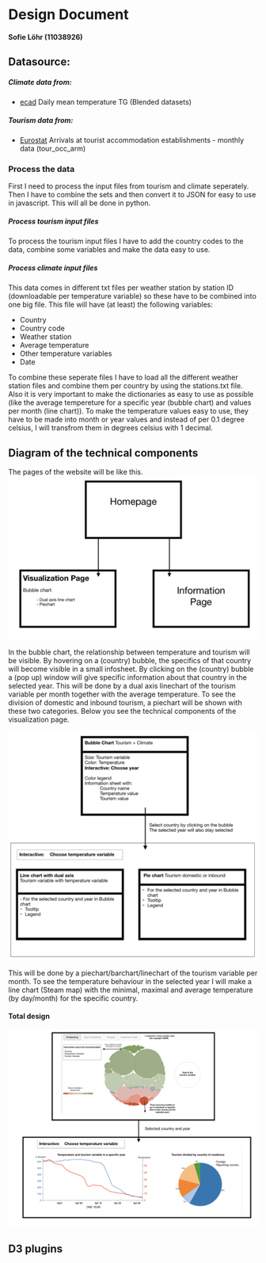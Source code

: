 # Design Document
#### Sofie Löhr (11038926)


## Datasource:
##### Climate data from: 
+ [ecad](https://www.ecad.eu/dailydata/predefinedseries.php#)
Daily mean temperature TG (Blended datasets)

##### Tourism data from:
+ [Eurostat](https://ec.europa.eu/eurostat/web/tourism/data/database)
Arrivals at tourist accommodation establishments - monthly data (tour_occ_arm)

### Process the data
First I need to process the input files from tourism and climate seperately. Then I have to combine the sets and then convert it to JSON for easy to use in javascript. This will all be done in python.

##### Process tourism input files
To process the tourism input files I have to add the country codes to the data, combine some variables and make the data easy to use.

##### Process climate input files
This data comes in different txt files per weather station by station ID (downloadable per temperature variable) so these have to be combined into one big file. This file will have (at least) the following variables:
+ Country
+ Country code
+ Weather station
+ Average temperature
+ Other temperature variables
+ Date

To combine these seperate files I have to load all the different weather station files and combine them per country by using the stations.txt file. Also it is very important to make the dictionaries as easy to use as possible (like the average tempereture for a specific year (bubble chart) and values per month (line chart)). To make the temperature values easy to use, they have to be made into month or year values and instead of per 0.1 degree celsius, I will transfrom them in degrees celsius with 1 decimal.

## Diagram of the technical components
The pages of the website will be like this.
![pages](doc/Home_Viz_Info_page.png)

In the bubble chart, the relationship between temperature and tourism will be visible. By hovering on a (country) bubble, the specifics of that country will become visible in a small infosheet. By clicking on the (country) bubble a (pop up) window will give specific information about that country in the selected year. This will be done by a dual axis linechart of the tourism variable per month together with the average temperature. To see the division of domestic and inbound tourism, a piechart will be shown with these two categories. Below you see the technical components of the visualization page.

![components](doc/technical_components.png)

This will be done by a piechart/barchart/linechart of the tourism variable per month. To see the temperature behaviour in the selected year I will make a line chart (Steam map) with the minimal, maximal and average temperature (by day/month) for the specific country.

#### Total design
![total](doc/total_design.png)



## D3 plugins
